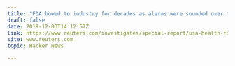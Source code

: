 ```yaml
---
title: "FDA bowed to industry for decades as alarms were sounded over talc"
draft: false
date: 2019-12-03T14:12:57Z
link: https://www.reuters.com/investigates/special-report/usa-health-fda-talc/?utm_medium=RSS&utm_source=hune
site: www.reuters.com
topic: Hacker News  

---
```

